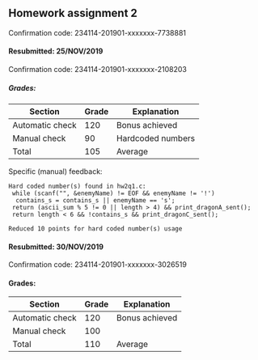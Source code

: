 ## Homework assignment 2

Confirmation code: 234114-201901-xxxxxxx-7738881

#### Resubmitted: 25/NOV/2019

Confirmation code: 234114-201901-xxxxxxx-2108203

##### Grades:

| Section         | Grade | Explanation       |
| --------------- | ----- | ----------------- |
| Automatic check | 120   | Bonus achieved    |
| Manual check    | 90    | Hardcoded numbers |
| Total           | 105   | Average           |

Specific (manual) feedback:

```
Hard coded number(s) found in hw2q1.c:
 while (scanf("", &enemyName) != EOF && enemyName != '!')
  contains_s = contains_s || enemyName == 's';
 return (ascii_sum % 5 != 0 || length > 4) && print_dragonA_sent();
 return length < 6 && !contains_s && print_dragonC_sent();

Reduced 10 points for hard coded number(s) usage
```


#### Resubmitted: 30/NOV/2019

Confirmation code: 234114-201901-xxxxxxx-3026519

#### Grades:

| Section         | Grade | Explanation       |
| --------------- | ----- | ----------------- |
| Automatic check | 120   | Bonus achieved    |
| Manual check    | 100   |                   |
| Total           | 110   | Average           |